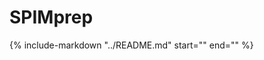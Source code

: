 # SPIMprep


{%
   include-markdown "../README.md"
   start="<!--intro-start-->"
   end="<!--intro-end-->"
%}


